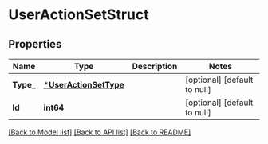 # UserActionSetStruct

## Properties
Name | Type | Description | Notes
------------ | ------------- | ------------- | -------------
**Type_** | [***UserActionSetType**](UserActionSetType.md) |  | [optional] [default to null]
**Id** | **int64** |  | [optional] [default to null]

[[Back to Model list]](../README.md#documentation-for-models) [[Back to API list]](../README.md#documentation-for-api-endpoints) [[Back to README]](../README.md)


